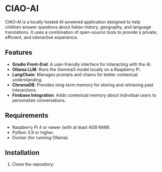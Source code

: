 # CIAO-AI

CIAO-AI is a locally hosted AI-powered application designed to help children answer questions about Italian history, geography, and language translations. It uses a combination of open-source tools to provide a private, efficient, and interactive experience.

## Features
- **Gradio Front-End**: A user-friendly interface for interacting with the AI.
- **Ollama LLM**: Runs the Gemma3 model locally on a Raspberry Pi.
- **LangChain**: Manages prompts and chains for better contextual understanding.
- **ChromaDB**: Provides long-term memory for storing and retrieving past interactions.
- **Firebase Integration**: Adds contextual memory about individual users to personalize conversations.

## Requirements
- Raspberry Pi 4 or newer (with at least 4GB RAM).
- Python 3.9 or higher.
- Docker (for running Ollama).

## Installation
1. Clone the repository:

